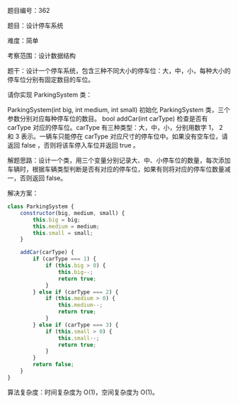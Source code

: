 题目编号：362

题目：设计停车系统

难度：简单

考察范围：设计数据结构

题干：设计一个停车系统，包含三种不同大小的停车位：大，中，小，每种大小的停车位分别有固定数目的车位。

请你实现 ParkingSystem 类：

ParkingSystem(int big, int medium, int small) 初始化 ParkingSystem 类，三个参数分别对应每种停车位的数目。
bool addCar(int carType) 检查是否有 carType 对应的停车位。carType 有三种类型：大，中，小，分别用数字 1， 2 和 3 表示。一辆车只能停在 carType 对应尺寸的停车位中。如果没有空车位，请返回 false ，否则将该车停入车位并返回 true 。
 

解题思路：设计一个类，用三个变量分别记录大、中、小停车位的数量，每次添加车辆时，根据车辆类型判断是否有对应的停车位，如果有则将对应的停车位数量减一，否则返回 false。

解决方案：

```javascript
class ParkingSystem {
    constructor(big, medium, small) {
        this.big = big;
        this.medium = medium;
        this.small = small;
    }

    addCar(carType) {
        if (carType === 1) {
            if (this.big > 0) {
                this.big--;
                return true;
            }
        } else if (carType === 2) {
            if (this.medium > 0) {
                this.medium--;
                return true;
            }
        } else if (carType === 3) {
            if (this.small > 0) {
                this.small--;
                return true;
            }
        }
        return false;
    }
}
```

算法复杂度：时间复杂度为 O(1)，空间复杂度为 O(1)。